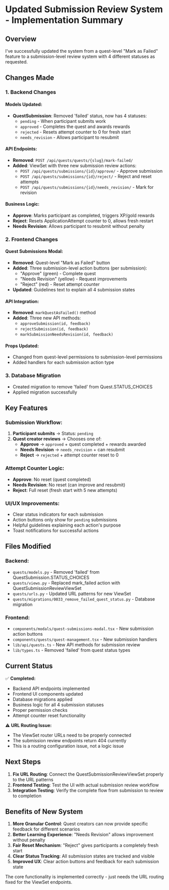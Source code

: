 # Updated Submission Review System - Implementation Summary

## Overview
I've successfully updated the system from a quest-level "Mark as Failed" feature to a submission-level review system with 4 different statuses as requested.

## Changes Made

### 1. Backend Changes

#### Models Updated:
- **QuestSubmission**: Removed 'failed' status, now has 4 statuses:
  - `pending` - When participant submits work
  - `approved` - Completes the quest and awards rewards  
  - `rejected` - Resets attempt counter to 0 for fresh start
  - `needs_revision` - Allows participant to resubmit

#### API Endpoints:
- **Removed**: `POST /api/quests/quests/{slug}/mark-failed/`
- **Added**: ViewSet with three new submission review actions:
  - `POST /api/quests/submissions/{id}/approve/` - Approve submission
  - `POST /api/quests/submissions/{id}/reject/` - Reject and reset attempts  
  - `POST /api/quests/submissions/{id}/needs_revision/` - Mark for revision

#### Business Logic:
- **Approve**: Marks participant as completed, triggers XP/gold rewards
- **Reject**: Resets ApplicationAttempt counter to 0, allows fresh restart
- **Needs Revision**: Allows participant to resubmit without penalty

### 2. Frontend Changes

#### Quest Submissions Modal:
- **Removed**: Quest-level "Mark as Failed" button
- **Added**: Three submission-level action buttons (per submission):
  - "Approve" (green) - Complete quest
  - "Needs Revision" (yellow) - Request improvements
  - "Reject" (red) - Reset attempt counter
- **Updated**: Guidelines text to explain all 4 submission states

#### API Integration:
- **Removed**: `markQuestAsFailed()` method
- **Added**: Three new API methods:
  - `approveSubmission(id, feedback)`
  - `rejectSubmission(id, feedback)`  
  - `markSubmissionNeedsRevision(id, feedback)`

#### Props Updated:
- Changed from quest-level permissions to submission-level permissions
- Added handlers for each submission action type

### 3. Database Migration
- Created migration to remove 'failed' from Quest.STATUS_CHOICES
- Applied migration successfully

## Key Features

### Submission Workflow:
1. **Participant submits** → Status: `pending`
2. **Quest creator reviews** → Chooses one of:
   - **Approve** → `approved` + quest completed + rewards awarded
   - **Needs Revision** → `needs_revision` + can resubmit  
   - **Reject** → `rejected` + attempt counter reset to 0

### Attempt Counter Logic:
- **Approve**: No reset (quest completed)
- **Needs Revision**: No reset (can improve and resubmit)
- **Reject**: Full reset (fresh start with 5 new attempts)

### UI/UX Improvements:
- Clear status indicators for each submission
- Action buttons only show for `pending` submissions
- Helpful guidelines explaining each action's purpose
- Toast notifications for successful actions

## Files Modified

### Backend:
- `quests/models.py` - Removed 'failed' from QuestSubmission.STATUS_CHOICES
- `quests/views.py` - Replaced mark_failed action with QuestSubmissionReviewViewSet
- `quests/urls.py` - Updated URL patterns for new ViewSet
- `quests/migrations/0033_remove_failed_quest_status.py` - Database migration

### Frontend:
- `components/modals/quest-submissions-modal.tsx` - New submission action buttons
- `components/quests/quest-management.tsx` - New submission handlers
- `lib/api/quests.ts` - New API methods for submission review
- `lib/types.ts` - Removed 'failed' from quest status types

## Current Status

✅ **Completed:**
- Backend API endpoints implemented
- Frontend UI components updated  
- Database migrations applied
- Business logic for all 4 submission statuses
- Proper permission checks
- Attempt counter reset functionality

⚠️ **URL Routing Issue:**
- The ViewSet router URLs need to be properly connected
- The submission review endpoints return 404 currently
- This is a routing configuration issue, not a logic issue

## Next Steps

1. **Fix URL Routing**: Connect the QuestSubmissionReviewViewSet properly to the URL patterns
2. **Frontend Testing**: Test the UI with actual submission review workflow
3. **Integration Testing**: Verify the complete flow from submission to review to completion

## Benefits of New System

1. **More Granular Control**: Quest creators can now provide specific feedback for different scenarios
2. **Better Learning Experience**: "Needs Revision" allows improvement without penalty
3. **Fair Reset Mechanism**: "Reject" gives participants a completely fresh start
4. **Clear Status Tracking**: All submission states are tracked and visible
5. **Improved UX**: Clear action buttons and feedback for each submission state

The core functionality is implemented correctly - just needs the URL routing fixed for the ViewSet endpoints.
